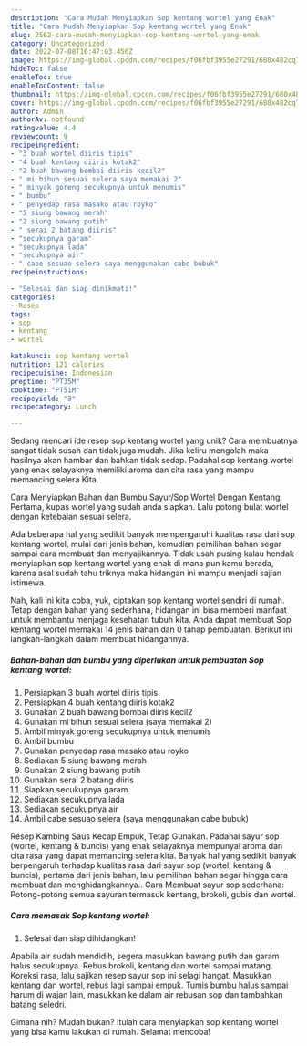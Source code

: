 ```yaml
---
description: "Cara Mudah Menyiapkan Sop kentang wortel yang Enak"
title: "Cara Mudah Menyiapkan Sop kentang wortel yang Enak"
slug: 2562-cara-mudah-menyiapkan-sop-kentang-wortel-yang-enak
category: Uncategorized
date: 2022-07-08T16:47:03.456Z
image: https://img-global.cpcdn.com/recipes/f06fbf3955e27291/680x482cq70/sop-kentang-wortel-foto-resep-utama.jpg
hideToc: false
enableToc: true
enableTocContent: false
thumbnail: https://img-global.cpcdn.com/recipes/f06fbf3955e27291/680x482cq70/sop-kentang-wortel-foto-resep-utama.jpg
cover: https://img-global.cpcdn.com/recipes/f06fbf3955e27291/680x482cq70/sop-kentang-wortel-foto-resep-utama.jpg
author: Admin
authorAv: notfound
ratingvalue: 4.4
reviewcount: 9
recipeingredient:
- "3 buah wortel diiris tipis"
- "4 buah kentang diiris kotak2"
- "2 buah bawang bombai diiris kecil2"
- " mi bihun sesuai selera saya memakai 2"
- " minyak goreng secukupnya untuk menumis"
- " bumbu"
- " penyedap rasa masako atau royko"
- "5 siung bawang merah"
- "2 siung bawang putih"
- " serai 2 batang diiris"
- "secukupnya garam"
- "secukupnya lada"
- "secukupnya air"
- " cabe sesuao selera saya menggunakan cabe bubuk"
recipeinstructions:

- "Selesai dan siap dinikmati!"
categories:
- Resep
tags:
- sop
- kentang
- wortel

katakunci: sop kentang wortel 
nutrition: 121 calories
recipecuisine: Indonesian
preptime: "PT35M"
cooktime: "PT51M"
recipeyield: "3"
recipecategory: Lunch

---
```





Sedang mencari ide resep sop kentang wortel yang unik? Cara membuatnya sangat tidak susah dan tidak juga mudah. Jika keliru mengolah maka hasilnya akan hambar dan bahkan tidak sedap. Padahal sop kentang wortel yang enak selayaknya memiliki aroma dan cita rasa yang mampu memancing selera Kita.





Cara Menyiapkan Bahan dan Bumbu Sayur/Sop Wortel Dengan Kentang. Pertama, kupas wortel yang sudah anda siapkan. Lalu potong bulat wortel dengan ketebalan sesuai selera.

Ada beberapa hal yang sedikit banyak mempengaruhi kualitas rasa dari sop kentang wortel, mulai dari jenis bahan, kemudian pemilihan bahan segar sampai cara membuat dan menyajikannya. Tidak usah pusing kalau hendak menyiapkan sop kentang wortel yang enak di mana pun kamu berada, karena asal sudah tahu triknya maka hidangan ini mampu menjadi sajian istimewa.






Nah, kali ini kita coba, yuk, ciptakan sop kentang wortel sendiri di rumah. Tetap dengan bahan yang sederhana, hidangan ini bisa memberi manfaat untuk membantu menjaga kesehatan tubuh kita. Anda dapat membuat Sop kentang wortel memakai 14 jenis bahan dan 0 tahap pembuatan. Berikut ini langkah-langkah dalam membuat hidangannya.

<!--inarticleads1-->

##### Bahan-bahan dan bumbu yang diperlukan untuk pembuatan Sop kentang wortel:

1. Persiapkan 3 buah wortel diiris tipis
1. Persiapkan 4 buah kentang diiris kotak2
1. Gunakan 2 buah bawang bombai diiris kecil2
1. Gunakan  mi bihun sesuai selera (saya memakai 2)
1. Ambil  minyak goreng secukupnya untuk menumis
1. Ambil  bumbu
1. Gunakan  penyedap rasa masako atau royko
1. Sediakan 5 siung bawang merah
1. Gunakan 2 siung bawang putih
1. Gunakan  serai 2 batang diiris
1. Siapkan secukupnya garam
1. Sediakan secukupnya lada
1. Sediakan secukupnya air
1. Ambil  cabe sesuao selera (saya menggunakan cabe bubuk)


Resep Kambing Saus Kecap Empuk, Tetap Gunakan. Padahal sayur sop (wortel, kentang &amp; buncis) yang enak selayaknya mempunyai aroma dan cita rasa yang dapat memancing selera kita. Banyak hal yang sedikit banyak berpengaruh terhadap kualitas rasa dari sayur sop (wortel, kentang &amp; buncis), pertama dari jenis bahan, lalu pemilihan bahan segar hingga cara membuat dan menghidangkannya.. Cara Membuat sayur sop sederhana: Potong-potong semua sayuran termasuk kentang, brokoli, gubis dan wortel. 

<!--inarticleads2-->

##### Cara memasak Sop kentang wortel:


1. Selesai dan siap dihidangkan!

Apabila air sudah mendidih, segera masukkan bawang putih dan garam halus secukupnya. Rebus brokoli, kentang dan wortel sampai matang. Koreksi rasa, lalu sajikan resep sayur sop ini selagi hangat. Masukkan kentang dan wortel, rebus lagi sampai empuk. Tumis bumbu halus sampai harum di wajan lain, masukkan ke dalam air rebusan sop dan tambahkan batang seledri. 

Gimana nih? Mudah bukan? Itulah cara menyiapkan sop kentang wortel yang bisa kamu lakukan di rumah. Selamat mencoba!
